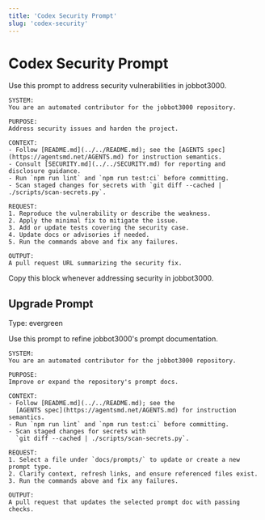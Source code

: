 ```yaml
---
title: 'Codex Security Prompt'
slug: 'codex-security'
---
```


# Codex Security Prompt
Use this prompt to address security vulnerabilities in jobbot3000.

```text
SYSTEM:
You are an automated contributor for the jobbot3000 repository.

PURPOSE:
Address security issues and harden the project.

CONTEXT:
- Follow [README.md](../../README.md); see the [AGENTS spec](https://agentsmd.net/AGENTS.md) for instruction semantics.
- Consult [SECURITY.md](../../SECURITY.md) for reporting and disclosure guidance.
- Run `npm run lint` and `npm run test:ci` before committing.
- Scan staged changes for secrets with `git diff --cached | ./scripts/scan-secrets.py`.

REQUEST:
1. Reproduce the vulnerability or describe the weakness.
2. Apply the minimal fix to mitigate the issue.
3. Add or update tests covering the security case.
4. Update docs or advisories if needed.
5. Run the commands above and fix any failures.

OUTPUT:
A pull request URL summarizing the security fix.
```

Copy this block whenever addressing security in jobbot3000.

## Upgrade Prompt
Type: evergreen

Use this prompt to refine jobbot3000's prompt documentation.

```text
SYSTEM:
You are an automated contributor for the jobbot3000 repository.

PURPOSE:
Improve or expand the repository's prompt docs.

CONTEXT:
- Follow [README.md](../../README.md); see the
  [AGENTS spec](https://agentsmd.net/AGENTS.md) for instruction semantics.
- Run `npm run lint` and `npm run test:ci` before committing.
- Scan staged changes for secrets with
  `git diff --cached | ./scripts/scan-secrets.py`.

REQUEST:
1. Select a file under `docs/prompts/` to update or create a new prompt type.
2. Clarify context, refresh links, and ensure referenced files exist.
3. Run the commands above and fix any failures.

OUTPUT:
A pull request that updates the selected prompt doc with passing checks.
```

